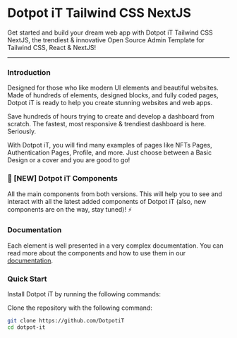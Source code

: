 # Dotpot iT Tailwind CSS NextJS

Get started and build your dream web app with Dotpot iT Tailwind CSS NextJS, the trendiest & innovative Open Source Admin Template for Tailwind CSS, React & NextJS!

---

### Introduction

Designed for those who like modern UI elements and beautiful websites. Made of hundreds of elements, designed blocks, and fully coded pages, Dotpot iT is ready to help you create stunning websites and web apps.

Save hundreds of hours trying to create and develop a dashboard from scratch. The fastest, most responsive & trendiest dashboard is here. Seriously.

With Dotpot iT, you will find many examples of pages like NFTs Pages, Authentication Pages, Profile, and more. Just choose between a Basic Design or a cover and you are good to go!

### 🎉 [NEW] Dotpot iT Components

All the main components from both versions. This will help you to see and interact with all the latest added components of Dotpot iT (also, new components are on the way, stay tuned)! ⚡️

### Documentation

Each element is well presented in a very complex documentation. You can read more about the components and how to use them in our [documentation](#).

### Quick Start

Install Dotpot iT by running the following commands:

Clone the repository with the following command:

```bash
git clone https://github.com/DotpotiT
cd dotpot-it
